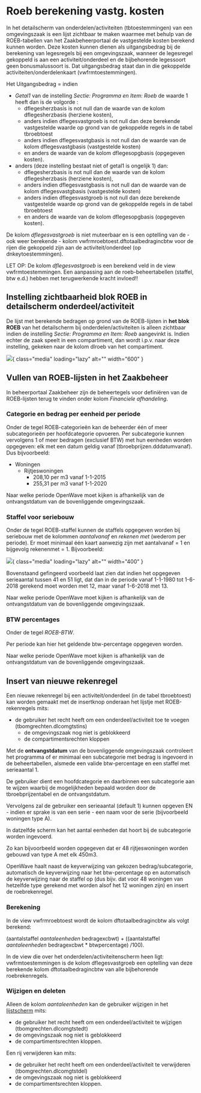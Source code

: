 # Roeb berekening vastg. kosten

In het detailscherm van onderdelen/activiteiten (tbtoestemmingen) van een omgevingszaak is een lijst zichtbaar te maken waarmee met behulp van de ROEB-tabellen van het Zaakbeheerportaal de vastgestelde kosten berekend kunnen worden. Deze kosten kunnen dienen als uitgangsbedrag bij de berekening van legesregels bij een omgevingszaak, wanneer de legesregel gekoppeld is aan een activiteit/onderdeel en de bijbehorende legessoort geen bonusmalussoort is. Dat uitgangsbedrag staat dan in die gekoppelde activiteiten/onderdelenkaart (vwfrmtoestemmingen).

Het Uitgangsbedrag = indien

  - *Getal1* van de instelling *Sectie: Programma en Item: Roeb* de waarde 1 heeft dan is de volgorde :
    - dflegesherzbasis is not null dan de waarde van de kolom dflegesherzbasis (herziene kosten),
    - anders indien dflegesvastgroeb is not null dan deze berekende vastgestelde waarde op grond van de gekoppelde regels in de tabel tbroebtoest
    - anders indien dflegesvastgbasis is not null dan de waarde van de kolom dflegesvastgbasis (vastgestelde kosten)
    - en anders de waarde van de kolom dflegesopgbasis (opgegeven kosten).
  - anders (deze instelling bestaat niet of getal1 is ongelijk 1) dan:
    - dflegesherzbasis is not null dan de waarde van de kolom dflegesherzbasis (herziene kosten),
    - anders indien dflegesvastgbasis is not null dan de waarde van de kolom dflegesvastgbasis (vastgestelde kosten)
    - anders indien dflegesvastgroeb is not null dan deze berekende vastgestelde waarde op grond van de gekoppelde regels in de tabel tbroebtoest
    - en anders de waarde van de kolom dflegesopgbasis (opgegeven kosten).

De kolom *dflegesvastgroeb* is niet muteerbaar en is een optelling van de - ook weer berekende - kolom vwfrmroebtoest.dftotaalbedragincbtw voor de rijen die gekoppeld zijn aan de activiteit/onderdeel (op dnkeytoestemmingen).

LET OP: De kolom *dflegesvastgroeb* is een berekend veld in de view vwfrmtoestemmingen. Een aanpassing aan de roeb-beheertabellen (staffel, btw e.d.) hebben met terugwerkende kracht invloed!!

## Instelling zichtbaarheid blok ROEB in detailscherm onderdeel/activiteit

De lijst met berekende bedragen op grond van de ROEB-lijsten in **het blok ROEB** van het detailscherm bij onderdelen/activiteiten is alleen zichtbaar indien
de instelling *Sectie: Programma en Item: Roeb* aangevinkt is. Indien echter de zaak speelt in een compartiment, dan wordt i.p.v. naar deze instelling, gekeken naar de kolom dlroeb van het compartiment.

![](applicatiebeheer/instellen_inrichten/roeb.png){ class="media" loading="lazy" alt="" width="600" }

## Vullen van ROEB-lijsten in het Zaakbeheer

In beheerportaal Zaakbeheer zijn de beheertegels voor definiëren van de ROEB-lijsten terug te vinden onder kolom *Financiele afhandeling*.

### Categorie en bedrag per eenheid per periode

Onder de tegel ROEB-categorieën kan de beheerder één of meer subcategorieën per hoofdcategorie opvoeren. Per subcategorie kunnen vervolgens 1 of meer bedragen (exclusief BTW) met hun eenheden worden opgegeven: elk met een datum geldig vanaf (tbroebprijzen.dddatumvanaf). Dus bijvoorbeeld:

  - Woningen
    - Rijtjeswoningen
      - 208,10 per m3 vanaf 1-1-2015
      -  255,31 per m3 vanaf 1-1-2020

Naar welke periode OpenWave moet kijken is afhankelijk van de ontvangstdatum van de bovenliggende omgevingszaak.

### Staffel voor seriebouw

Onder de tegel ROEB-staffel kunnen de staffels opgegeven worden bij seriebouw met de kolommen *aantalvanaf* en *rekenen met* (wederom per periode). Er moet minimaal één kaart aanwezig zijn met aantalvanaf = 1 en bijgevolg rekenenmet = 1. Bijvoorbeeld:

![](applicatiebeheer/instellen_inrichten/roebstafel.png){ class="media" loading="lazy" alt="" width="400" }

Bovenstaand gefingeerd voorbeeld laat zien dat indien het opgegeven serieaantal tussen 41 en 51 ligt, dat dan in de periode vanaf 1-1-1980 tot 1-6-2018 gerekend moet worden met 12, maar vanaf 1-6-2018 met 13.

Naar welke periode OpenWave moet kijken is afhankelijk van de ontvangstdatum van de bovenliggende omgevingszaak.

### BTW percentages

Onder de tegel *ROEB-BTW*.

Per periode kan hier het geldende btw-percentage opgegeven worden.

Naar welke periode OpenWave moet kijken is afhankelijk van de ontvangstdatum van de bovenliggende omgevingszaak.

## Insert van nieuwe rekenregel

Een nieuwe rekenregel bij een activiteit/onderdeel (in de tabel tbroebtoest) kan worden gemaakt met de insertknop onderaan het lijstje met ROEB-rekenregels mits:

  - de gebruiker het recht heeft om een onderdeel/activiteit toe te voegen (tbomgrechten.dlcomgtstins)
    - de omgevingszaak nog niet is geblokkeerd
    - de compartimentsrechten kloppen

Met de **ontvangstdatum** van de bovenliggende omgevingszaak controleert het programma of er minimaal een subcategorie met bedrag is ingevoerd in de beheertabellen, alsmede een valide btw-percentage en een staffel met serieaantal 1.

De gebruiker dient een hoofdcategorie en daarbinnen een subcategorie aan te wijzen waarbij de mogelijkheden bepaald worden door de tbroebprijzentabel en de ontvangstdatum.

Vervolgens zal de gebruiker een serieaantal (default 1) kunnen opgeven EN - indien er sprake is van een serie - een naam voor de serie (bijvoorbeeld woningen type A).

In datzelfde scherm kan het aantal eenheden dat hoort bij de subcategorie worden ingevoerd.

Zo kan bijvoorbeeld worden opgegeven dat er 48 rijtjeswoningen worden gebouwd van type A met elk 450m3.

OpenWave haalt naast de keyverwijzing van gekozen bedrag/subcategorie, automatisch de keyverwijzing naar het btw-percentage op en automatisch de keyverwijzing naar de staffel op (dus bijv. dat voor 48 woningen van hetzelfde type gerekend met worden alsof het 12 woningen zijn) en insert de roebrekenregel.

### Berekening

In de view vwfrmroebtoest wordt de kolom dftotaalbedragincbtw als volgt berekend:

(aantalstaffel *aantaleenheden* bedragexcbwt) + ((aantalstaffel *aantaleenheden* bedragexcbwt * btwpercentage) /100).

In de view die over het onderdelen/activiteitenscherm heen ligt: vwfrmtoestemmingen is de kolom dflegesvastgroeb een optelling van deze berekende kolom dftotaalbedragincbtw van alle bijbehorende roebrekenregels.

### Wijzigen en deleten

Alleen de kolom *aantaleenheden* kan de gebruiker wijzigen in het [lijstscherm](/docs/instellen_inrichten/standardlist_standarddetail.md) mits:

  - de gebruiker het recht heeft om een onderdeel/activiteit te wijzigen (tbomgrechten.dlcomgtstedt)
  - de omgevingszaak nog niet is geblokkeerd
  - de compartimentsrechten kloppen.

Een rij verwijderen kan mits:

  - de gebruiker het recht heeft om een onderdeel/activiteit te verwijderen (tbomgrechten.dlcomgtstdel)
  - de omgevingszaak nog niet is geblokkeerd
  - de compartimentsrechten kloppen.
